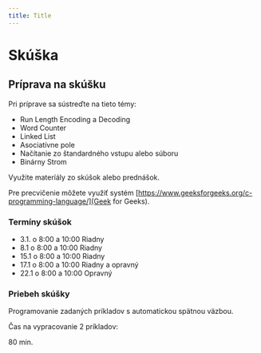 ```yaml
---
title: Title
---
```

# Skúška

## Príprava na skúšku

Pri príprave sa sústreďte na tieto témy:

- Run Length Encoding a Decoding
- Word Counter
- Linked List
- Asociatívne pole
- Načítanie zo štandardného vstupu alebo súboru
- Binárny Strom

Využite materíály zo skúšok alebo prednášok.

Pre precvičenie môžete využiť systém [https://www.geeksforgeeks.org/c-programming-language/](Geek for Geeks).


### Termíny skúšok

- 3.1. o 8:00 a 10:00 Riadny
- 8.1 o 8:00 a 10:00 Riadny
- 15.1 o 8:00 a 10:00 Riadny
- 17.1 o 8:00 a 10:00 Riadny a opravný
- 22.1 o 8:00 a 10:00 Opravný

### Priebeh skúšky

Programovanie zadaných príkladov s automatickou spätnou väzbou.

Čas na vypracovanie 2 príkladov:

80 min.
